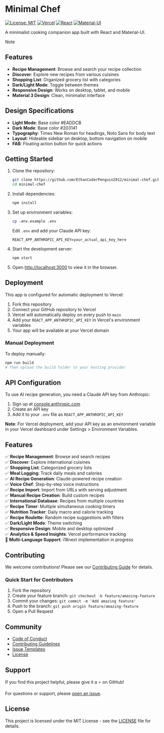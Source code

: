 # Minimal Chef

[![License: MIT](https://img.shields.io/badge/License-MIT-yellow.svg)](https://opensource.org/licenses/MIT)
[![Vercel](https://img.shields.io/badge/Deployed%20on-Vercel-black)](https://minimal-chef-dev.vercel.app/)
[![React](https://img.shields.io/badge/React-18.2.0-blue)](https://reactjs.org/)
[![Material-UI](https://img.shields.io/badge/Material--UI-5.11.0-blue)](https://mui.com/)

A minimalist cooking companion app built with React and Material-UI.

> [!NOTE]

## Features

- **Recipe Management**: Browse and search your recipe collection
- **Discover**: Explore new recipes from various cuisines
- **Shopping List**: Organized grocery list with categories
- **Dark/Light Mode**: Toggle between themes
- **Responsive Design**: Works on desktop, tablet, and mobile
- **Material 3 Design**: Clean, minimalist interface

## Design Specifications

- **Light Mode**: Base color #EADDCB
- **Dark Mode**: Base color #203141
- **Typography**: Times New Roman for headings, Noto Sans for body text
- **Layout**: Hideable sidebar on desktop, bottom navigation on mobile
- **FAB**: Floating action button for quick actions

## Getting Started

1. Clone the repository:

   ```bash
   git clone https://github.com/EthanCoderPenguin2012/minimal-chef.git
   cd minimal-chef
   ```

2. Install dependencies:

   ```bash
   npm install
   ```

3. Set up environment variables:

   ```bash
   cp .env.example .env
   ```

   Edit `.env` and add your Claude API key:

   ```
   REACT_APP_ANTHROPIC_API_KEY=your_actual_api_key_here
   ```

4. Start the development server:

   ```bash
   npm start
   ```

5. Open [http://localhost:3000](http://localhost:3000) to view it in the browser.

## Deployment

This app is configured for automatic deployment to Vercel:

1. Fork this repository
2. Connect your GitHub repository to Vercel
3. Vercel will automatically deploy on every push to `main`
4. Add your `REACT_APP_ANTHROPIC_API_KEY` in Vercel's environment variables
5. Your app will be available at your Vercel domain

### Manual Deployment

To deploy manually:

```bash
npm run build
# Then upload the build folder to your hosting provider
```

## API Configuration

To use AI recipe generation, you need a Claude API key from Anthropic:

1. Sign up at [console.anthropic.com](https://console.anthropic.com)
2. Create an API key
3. Add it to your `.env` file as `REACT_APP_ANTHROPIC_API_KEY`

**Note**: For Vercel deployment, add your API key as an environment variable in your Vercel dashboard under Settings > Environment Variables.

## Features

✅ **Recipe Management**: Browse and search recipes  
✅ **Discover**: Explore international cuisines  
✅ **Shopping List**: Categorized grocery lists  
✅ **Meal Logging**: Track daily meals and calories  
✅ **AI Recipe Generation**: Claude-powered recipe creation  
✅ **Voice Chef**: Step-by-step voice instructions  
✅ **Recipe Import**: Import from URLs with serving adjustment  
✅ **Manual Recipe Creation**: Build custom recipes  
✅ **International Database**: Recipes from multiple countries  
✅ **Recipe Timer**: Multiple simultaneous cooking timers  
✅ **Nutrition Tracker**: Daily macro and calorie tracking  
✅ **Recipe Roulette**: Random recipe suggestions with filters  
✅ **Dark/Light Mode**: Theme switching  
✅ **Responsive Design**: Mobile and desktop optimized  
✅ **Analytics & Speed Insights**: Vercel performance tracking  
🔄 **Multi-Language Support**: i18next implementation in progress

## Contributing

We welcome contributions! Please see our [Contributing Guide](CONTRIBUTING.md) for details.

### Quick Start for Contributors

1. Fork the repository
2. Create your feature branch: `git checkout -b feature/amazing-feature`
3. Commit your changes: `git commit -m 'Add amazing feature'`
4. Push to the branch: `git push origin feature/amazing-feature`
5. Open a Pull Request

## Community

- [Code of Conduct](CODE_OF_CONDUCT.md)
- [Contributing Guidelines](CONTRIBUTING.md)
- [Issue Templates](.github/ISSUE_TEMPLATE/)
- [License](LICENSE)

## Support

If you find this project helpful, please give it a ⭐ on GitHub!

For questions or support, please [open an issue](https://github.com/EthanCoderPenguin2012/minimal-chef/issues).

## License

This project is licensed under the MIT License - see the [LICENSE](LICENSE) file for details.
